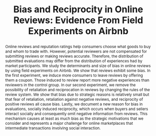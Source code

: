 ---
layout: none
title: "Bias and Reciprocity in Online Reviews: Evidence From Field Experiments on Airbnb"
category: research
abstract: Online reviews and reputation ratings help consumers choose what goods to buy and whom to trade with. However, potential reviewers are not compensated for submitting reviews or making reviews accurate. Therefore, the distribution of submitted evaluations may differ from the distribution of experiences had by market participants. We study the determinants and size of bias in online reviews by using field experiments on Airbnb. We show that reviews exhibit some bias. In the first experiment, we induce more consumers to leave reviews by offering them a coupon. Those induced to review report more negative experiences than reviewers in the control group. In our second experiment, we remove the possibility of retaliation and reciprocation in reviews by changing the rules of the review system. We show that bias due to strategic reasons is relatively small but that fear of retaliation, retaliation against negative reviews, and reciprocity of positive reviews all cause bias. Lastly, we document a new reason for bias in evaluations, socially induced reciprocity, which occurs when buyers and sellers interact socially and consequently omit negative information from reviews. This mechanism causes at least as much bias as the strategic motivations that we consider and represents a major challenge for online marketplaces that intermediate transactions involving social interaction.  
journal: 
link: "/assets/long_paper.pdf"
js: "toggleMe('reviews'); return false;"
js_abbrev: 'reviews'
priority: 2
other: Presented at <a href = 'http://codecon.net/'> The Conference for Digital Experimentation </a>
coauthors: (with Elena Grewal, David Holtz, and Matthew Pearson)
bib: <br> @article{reportingandreciprocity,
  title={Reporting Bias and Reciprocity in Online Reviews&#58; Evidence From Field Experiments on Airbnb},
  author={Fradkin, Andrey and Grewal, Elena and Holtz, David and Pearson, Matthew},
  year={2014}}
bibjs: "toggleMe('reviews_bib'); return false;"
bib_abbrev: 'reviews_bib'
---